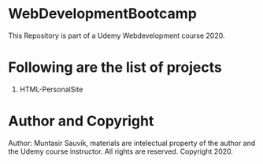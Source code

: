 # WebDevelopmentBootcamp
This Repository is part of a Udemy Webdevelopment course 2020.

# Following are the list of projects
1. HTML-PersonalSite

# Author and Copyright
Author: Muntasir Sauvik, materials are intelectual property of the author and the Udemy course instructor.
All rights are reserved. Copyright 2020.